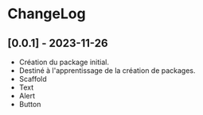 # ChangeLog

## [0.0.1] - 2023-11-26

* Création du package initial.
* Destiné à l'apprentissage de la création de packages.
* Scaffold
* Text
* Alert
* Button
